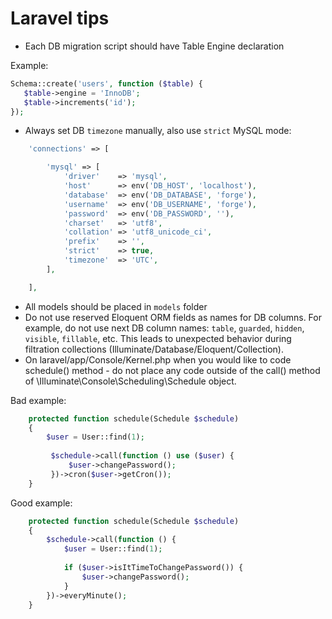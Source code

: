 # Laravel tips

* Each DB migration script should have Table Engine declaration

Example:
```php
Schema::create('users', function ($table) {
   $table->engine = 'InnoDB';
   $table->increments('id');
});
```
* Always set DB `timezone` manually, also use `strict` MySQL mode:
```php
    'connections' => [

        'mysql' => [
            'driver'    => 'mysql',
            'host'      => env('DB_HOST', 'localhost'),
            'database'  => env('DB_DATABASE', 'forge'),
            'username'  => env('DB_USERNAME', 'forge'),
            'password'  => env('DB_PASSWORD', ''),
            'charset'   => 'utf8',
            'collation' => 'utf8_unicode_ci',
            'prefix'    => '',
            'strict'    => true,
            'timezone'  => 'UTC',
        ],

    ],
```
* All models should be placed in `models` folder
* Do not use reserved Eloquent ORM fields as names for DB columns. For example, do not use next DB column names: `table`, `guarded`, `hidden`, `visible`, `fillable`, etc. This leads to unexpected behavior during filtration collections (Illuminate/Database/Eloquent/Collection).
* On laravel/app/Console/Kernel.php when you would like to code schedule() method - do not place any code outside of the call() method of \Illuminate\Console\Scheduling\Schedule object. 

Bad example:
```php
    protected function schedule(Schedule $schedule)
    {
        $user = User::find(1);
        
         $schedule->call(function () use ($user) {
             $user->changePassword();
         })->cron($user->getCron());
    }
```
Good example:
```php
    protected function schedule(Schedule $schedule)
    {
        $schedule->call(function () {
            $user = User::find(1);
            
            if ($user->isItTimeToChangePassword()) {
                $user->changePassword();
            }
        })->everyMinute();
    }
```
